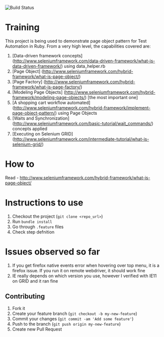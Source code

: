 ![Build Status](https://travis-ci.org/machzqcq/page-object_framework.svg?token=BAqzccv8FaUN2TnFhydh)



Training
========

This project is being used to demonstrate page object pattern for Test Automation in Ruby. From a very high level, the capabilities covered are:   

1. [Data-driven framework concepts] (http://www.seleniumframework.com/data-driven-framework/what-is-data-driven-framework/) using data_helper.rb  
2. [Page Object] (http://www.seleniumframework.com/hybrid-framework/what-is-page-object/)  
3. [Page Factory] (http://www.seleniumframework.com/hybrid-framework/what-is-page-factory/)  
4. [Modeling Page Objects] (http://www.seleniumframework.com/hybrid-framework/modeling-page-objects/) [the most important one]  
5. [A shopping cart workflow automated] (http://www.seleniumframework.com/hybrid-framework/implement-page-object-pattern/) using Page Objects  
6. [Waits and Synchronization] (http://www.seleniumframework.com/basic-tutorial/wait_commands/) concepts applied
7. [Executing on Selenium GRID] (http://www.seleniumframework.com/intermediate-tutorial/what-is-selenium-grid/)

How to
=======
Read - http://www.seleniumframework.com/hybrid-framework/what-is-page-object/  


Instructions to use
=====================

1. Checkout the project (`git clone <repo_url>`)
2. Run `bundle install`
3. Go through `.feature` files
4. Check step defnition  

Issues observed so far
=========================

1. If you get firefox native events error when hovering over top menu, it is a firefox issue. If you run it on remote webdriver, it should work fine  
2. IE really depends on which version you use, however I verified with IE11 on GRID and it ran fine


## Contributing

1. Fork it
2. Create your feature branch (`git checkout -b my-new-feature`)
3. Commit your changes (`git commit -am 'Add some feature'`)
4. Push to the branch (`git push origin my-new-feature`)
5. Create new Pull Request
